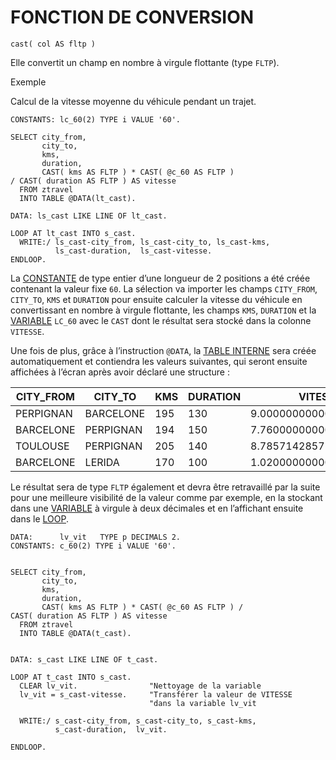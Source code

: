 # FONCTION DE CONVERSION

```abap
cast( col AS fltp )
```

Elle convertit un champ en nombre à virgule flottante (type `FLTP`).

Exemple

Calcul de la vitesse moyenne du véhicule pendant un trajet.

```abap
CONSTANTS: lc_60(2) TYPE i VALUE '60'.

SELECT city_from,
       city_to,
       kms,
       duration,
       CAST( kms AS FLTP ) * CAST( @c_60 AS FLTP )
/ CAST( duration AS FLTP ) AS vitesse
  FROM ztravel
  INTO TABLE @DATA(lt_cast).

DATA: ls_cast LIKE LINE OF lt_cast.

LOOP AT lt_cast INTO s_cast.
  WRITE:/ ls_cast-city_from, ls_cast-city_to, ls_cast-kms,
          ls_cast-duration,  ls_cast-vitesse.
ENDLOOP.
```

La [CONSTANTE](../../03_VARIABLES_&_CONSTANTES/02_VARIABLES_&_CONSTANTES/02_CONSTANTES.md) de type entier d’une longueur de 2 positions a été créée contenant la valeur fixe `60`. La sélection va importer les champs `CITY_FROM`, `CITY_TO`, `KMS` et `DURATION` pour ensuite calculer la vitesse du véhicule en convertissant en nombre à virgule flottante, les champs `KMS`, `DURATION` et la [VARIABLE](../../03_VARIABLES_&_CONSTANTES/02_VARIABLES_&_CONSTANTES/01_VARIABLES.md) `LC_60` avec le `CAST` dont le résultat sera stocké dans la colonne `VITESSE`.

Une fois de plus, grâce à l’instruction `@DATA`, la [TABLE INTERNE](../../07_TABLE_INTERNE/01_TABLES_INTERNES.md) sera créée automatiquement et contiendra les valeurs suivantes, qui seront ensuite affichées à l’écran après avoir déclaré une structure :

| **CITY_FROM** | **CITY_TO** | **KMS** | **DURATION** | **VITESSE**            |
| ------------- | ----------- | ------- | ------------ | ---------------------- |
| PERPIGNAN     | BARCELONE   | 195     | 130          | 9.0000000000000000E+01 |
| BARCELONE     | PERPIGNAN   | 194     | 150          | 7.7600000000000009E+01 |
| TOULOUSE      | PERPIGNAN   | 205     | 140          | 8.7857142857142847E+01 |
| BARCELONE     | LERIDA      | 170     | 100          | 1.0200000000000000E+02 |

Le résultat sera de type `FLTP` également et devra être retravaillé par la suite pour une meilleure visibilité de la valeur comme par exemple, en la stockant dans une [VARIABLE](../../03_VARIABLES_&_CONSTANTES/02_VARIABLES_&_CONSTANTES/01_VARIABLES.md) à virgule à deux décimales et en l’affichant ensuite dans le [LOOP](../../08_INSTRUCTIONS_ITAB/09_LOOP/01_LOOP_AT_ITAB.md).

```abap
DATA:      lv_vit   TYPE p DECIMALS 2.
CONSTANTS: c_60(2) TYPE i VALUE '60'.


SELECT city_from,
       city_to,
       kms,
       duration,
       CAST( kms AS FLTP ) * CAST( @c_60 AS FLTP ) /
CAST( duration AS FLTP ) AS vitesse
  FROM ztravel
  INTO TABLE @DATA(t_cast).


DATA: s_cast LIKE LINE OF t_cast.

LOOP AT t_cast INTO s_cast.
  CLEAR lv_vit.                "Nettoyage de la variable
  lv_vit = s_cast-vitesse.     "Transférer la valeur de VITESSE
                               "dans la variable lv_vit

  WRITE:/ s_cast-city_from, s_cast-city_to, s_cast-kms,
          s_cast-duration,  lv_vit.

ENDLOOP.
```
